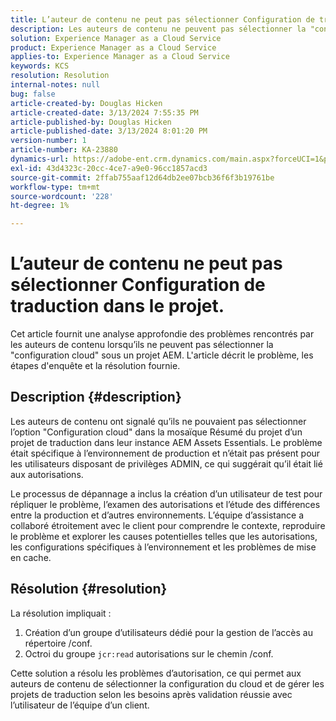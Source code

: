 ```yaml
---
title: L’auteur de contenu ne peut pas sélectionner Configuration de traduction dans le projet.
description: Les auteurs de contenu ne peuvent pas sélectionner la "configuration cloud" dans un projet AEM, ce qui empêche de gérer efficacement les configurations de traduction.
solution: Experience Manager as a Cloud Service
product: Experience Manager as a Cloud Service
applies-to: Experience Manager as a Cloud Service
keywords: KCS
resolution: Resolution
internal-notes: null
bug: false
article-created-by: Douglas Hicken
article-created-date: 3/13/2024 7:55:35 PM
article-published-by: Douglas Hicken
article-published-date: 3/13/2024 8:01:20 PM
version-number: 1
article-number: KA-23880
dynamics-url: https://adobe-ent.crm.dynamics.com/main.aspx?forceUCI=1&pagetype=entityrecord&etn=knowledgearticle&id=f33498a3-73e1-ee11-904d-6045bd006704
exl-id: 43d4323c-20cc-4ce7-a9e0-96cc1857acd3
source-git-commit: 2ffab755aaf12d64db2ee07bcb36f6f3b19761be
workflow-type: tm+mt
source-wordcount: '228'
ht-degree: 1%

---
```


# L’auteur de contenu ne peut pas sélectionner Configuration de traduction dans le projet.


Cet article fournit une analyse approfondie des problèmes rencontrés par les auteurs de contenu lorsqu’ils ne peuvent pas sélectionner la &quot;configuration cloud&quot; sous un projet AEM. L&#39;article décrit le problème, les étapes d&#39;enquête et la résolution fournie.

## Description {#description}


Les auteurs de contenu ont signalé qu’ils ne pouvaient pas sélectionner l’option &quot;Configuration cloud&quot; dans la mosaïque Résumé du projet d’un projet de traduction dans leur instance AEM Assets Essentials. Le problème était spécifique à l’environnement de production et n’était pas présent pour les utilisateurs disposant de privilèges ADMIN, ce qui suggérait qu’il était lié aux autorisations.

Le processus de dépannage a inclus la création d’un utilisateur de test pour répliquer le problème, l’examen des autorisations et l’étude des différences entre la production et d’autres environnements. L’équipe d’assistance a collaboré étroitement avec le client pour comprendre le contexte, reproduire le problème et explorer les causes potentielles telles que les autorisations, les configurations spécifiques à l’environnement et les problèmes de mise en cache.


## Résolution {#resolution}


La résolution impliquait :

1. Création d’un groupe d’utilisateurs dédié pour la gestion de l’accès au répertoire /conf.
2. Octroi du groupe `jcr:read` autorisations sur le chemin /conf.


Cette solution a résolu les problèmes d’autorisation, ce qui permet aux auteurs de contenu de sélectionner la configuration du cloud et de gérer les projets de traduction selon les besoins après validation réussie avec l’utilisateur de l’équipe d’un client.
